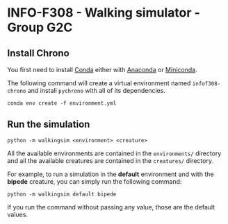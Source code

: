 # INFO-F308 - Walking simulator - Group G2C

## Install Chrono

You first need to install [Conda](https://docs.conda.io/en/main/index.html) either with [Anaconda](https://docs.anaconda.com/anaconda/install/index.html) or [Miniconda](https://docs.conda.io/en/main/miniconda.html).

The following command will create a virtual environment named `infof308-chrono` and install `pychrono` with all of its dependencies.

```shell
conda env create -f environment.yml
```

## Run the simulation

```shell
python -m walkingsim <environment> <creature>
```

All the available environments are contained in the `environments/` directory and all the available creatures are contained in the `creatures/` directory.

For example, to run a simulation in the **default** environment and with the **bipede** creature, you can simply run the following command:

```shell
python -m walkingsim default bipede
```

If you run the command without passing any value, those are the default values.